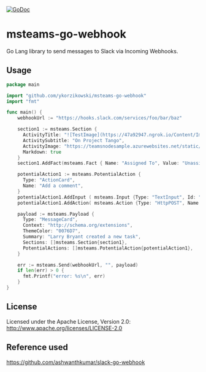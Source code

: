 [![GoDoc](https://godoc.org/github.com/ykorzikowski/msteams-go-webhook?status.svg)](https://godoc.org/github.com/ykorzikowski/msteams-go-webhook)

# msteams-go-webhook

Go Lang library to send messages to Slack via Incoming Webhooks.

## Usage
```go
package main

import "github.com/ykorzikowski/msteams-go-webhook"
import "fmt"

func main() {
    webhookUrl := "https://hooks.slack.com/services/foo/bar/baz"

    section1 := msteams.Section {
      ActivityTitle: "![TestImage](https://47a92947.ngrok.io/Content/Images/default.png)Larry Bryant created a new task",
      ActivitySubtitle: "On Project Tango",
      ActivityImage: "https://teamsnodesample.azurewebsites.net/static/img/image5.png",
      Markdown: true
    }
    section1.AddFact(msteams.Fact { Name: "Assigned To", Value: "Unassigned" })

    potentialAction1 := msteams.PotentialAction {
      Type: "ActionCard",
      Name: "Add a comment",
    }
    potentialAction1.AddInput ( msteams.Input {Type: "TextInput", Id: "comment", IsMultiline: false, Title: "Add a comment here for this task"})
    potentialAction1.AddAction( msteams.Action {Type: "HttpPOST", Name: "Add comment", Target: "http://..."})

    payload := msteams.Payload {
      Type: "MessageCard",
      Context: "http://schema.org/extensions",
      ThemeColor: "0076D7",
      Summary: "Larry Bryant created a new task",
      Sections: []msteams.Section{section1},
      PotentialActions: []msteams.PotentialAction{potentialAction1},
    }

    err := msteams.Send(webhookUrl, "", payload)
    if len(err) > 0 {
      fmt.Printf("error: %s\n", err)
    }
}
```

## License
Licensed under the Apache License, Version 2.0: http://www.apache.org/licenses/LICENSE-2.0

## Reference used
https://github.com/ashwanthkumar/slack-go-webhook
